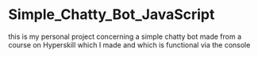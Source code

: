 ﻿# Simple_Chatty_Bot_JavaScript
this is my personal project concerning a simple chatty bot made from a course on Hyperskill which I made and which is functional via the console
